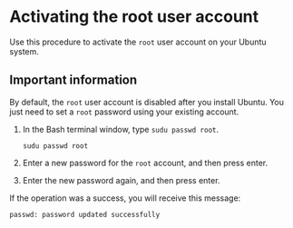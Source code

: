 # Activating the root user account

Use this procedure to activate the `root` user account on your Ubuntu system.

## Important information

By default, the `root` user account is disabled after you install Ubuntu. You just need to set a `root` password using your existing account.

1. In the Bash terminal window, type `sudu passwd root`.

    ````shellscript
    sudu passwd root
    ````

2. Enter a new password for the `root` account, and then press enter.

3. Enter the new password again, and then press enter.

If the operation was a success, you will receive this message:

````shellscript
passwd: password updated successfully
````
